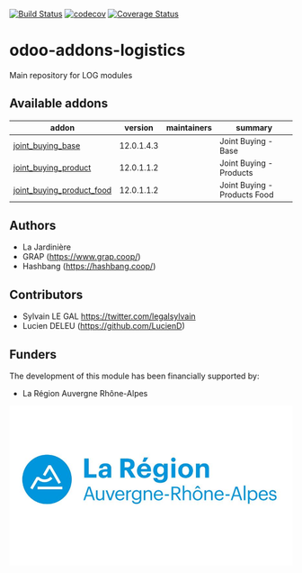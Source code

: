 [![Build Status](https://travis-ci.org/grap/odoo-addons-logistics.svg?branch=12.0)](https://travis-ci.org/grap/odoo-addons-logistics?branch=12.0)
[![codecov](https://codecov.io/gh/grap/odoo-addons-logistics/branch/12.0/graph/badge.svg)](https://codecov.io/gh/grap/odoo-addons-logistics)
[![Coverage Status](https://coveralls.io/repos/github/grap/odoo-addons-logistics/badge.svg?branch=12.0)](https://coveralls.io/github/grap/odoo-addons-logistics?branch=12.0)

# odoo-addons-logistics
Main repository for LOG modules

[//]: # (addons)

Available addons
----------------
addon | version | maintainers | summary
--- | --- | --- | ---
[joint_buying_base](joint_buying_base/) | 12.0.1.4.3 |  | Joint Buying - Base
[joint_buying_product](joint_buying_product/) | 12.0.1.1.2 |  | Joint Buying - Products
[joint_buying_product_food](joint_buying_product_food/) | 12.0.1.1.2 |  | Joint Buying - Products Food

[//]: # (end addons)


Authors
-------

* La Jardinière
* GRAP (https://www.grap.coop/)
* Hashbang (https://hashbang.coop/)

Contributors
------------

* Sylvain LE GAL <https://twitter.com/legalsylvain>
* Lucien DELEU (https://github.com/LucienD)


Funders
-------

The development of this module has been financially supported by:

* La Région Auvergne Rhône-Alpes

![La Région Auvergne Rhône-Alpes](./static/logo_region_auvergne_rhone_alpes.png)

